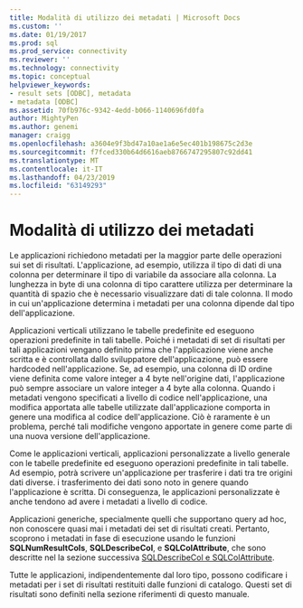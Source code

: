 ```yaml
---
title: Modalità di utilizzo dei metadati | Microsoft Docs
ms.custom: ''
ms.date: 01/19/2017
ms.prod: sql
ms.prod_service: connectivity
ms.reviewer: ''
ms.technology: connectivity
ms.topic: conceptual
helpviewer_keywords:
- result sets [ODBC], metadata
- metadata [ODBC]
ms.assetid: 70fb976c-9342-4edd-b066-1140696fd0fa
author: MightyPen
ms.author: genemi
manager: craigg
ms.openlocfilehash: a3604e9f3bd47a10ae1a6e5ec401b198675c2d3e
ms.sourcegitcommit: f7fced330b64d6616aeb8766747295807c92dd41
ms.translationtype: MT
ms.contentlocale: it-IT
ms.lasthandoff: 04/23/2019
ms.locfileid: "63149293"
---
```

# <a name="how-is-metadata-used"></a>Modalità di utilizzo dei metadati
Le applicazioni richiedono metadati per la maggior parte delle operazioni sui set di risultati. L'applicazione, ad esempio, utilizza il tipo di dati di una colonna per determinare il tipo di variabile da associare alla colonna. La lunghezza in byte di una colonna di tipo carattere utilizza per determinare la quantità di spazio che è necessario visualizzare dati di tale colonna. Il modo in cui un'applicazione determina i metadati per una colonna dipende dal tipo dell'applicazione.  
  
 Applicazioni verticali utilizzano le tabelle predefinite ed eseguono operazioni predefinite in tali tabelle. Poiché i metadati di set di risultati per tali applicazioni vengano definito prima che l'applicazione viene anche scritta e è controllata dallo sviluppatore dell'applicazione, può essere hardcoded nell'applicazione. Se, ad esempio, una colonna di ID ordine viene definita come valore integer a 4 byte nell'origine dati, l'applicazione può sempre associare un valore integer a 4 byte alla colonna. Quando i metadati vengono specificati a livello di codice nell'applicazione, una modifica apportata alle tabelle utilizzate dall'applicazione comporta in genere una modifica al codice dell'applicazione. Ciò è raramente è un problema, perché tali modifiche vengono apportate in genere come parte di una nuova versione dell'applicazione.  
  
 Come le applicazioni verticali, applicazioni personalizzate a livello generale con le tabelle predefinite ed eseguono operazioni predefinite in tali tabelle. Ad esempio, potrà scrivere un'applicazione per trasferire i dati tra tre origini dati diverse. i trasferimento dei dati sono noto in genere quando l'applicazione è scritta. Di conseguenza, le applicazioni personalizzate è anche tendono ad avere i metadati a livello di codice.  
  
 Applicazioni generiche, specialmente quelli che supportano query ad hoc, non conoscere quasi mai i metadati dei set di risultati creati. Pertanto, scoprono i metadati in fase di esecuzione usando le funzioni **SQLNumResultCols**, **SQLDescribeCol**, e **SQLColAttribute**, che sono descritte nel la sezione successiva [SQLDescribeCol e SQLColAttribute](../../../odbc/reference/develop-app/sqldescribecol-and-sqlcolattribute.md).  
  
 Tutte le applicazioni, indipendentemente dal loro tipo, possono codificare i metadati per i set di risultati restituiti dalle funzioni di catalogo. Questi set di risultati sono definiti nella sezione riferimenti di questo manuale.
